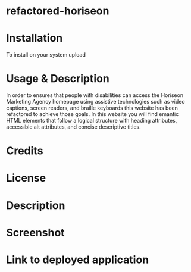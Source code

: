 # refactored-horiseon

# Installation
To install on your system upload 

# Usage & Description
 In order to ensures that people with disabilities can access the Horiseon Marketing Agency homepage using assistive technologies such as video captions, screen readers, and braille keyboards this website has been refactored to achieve those goals. In this website you will find emantic HTML elements that follow a logical structure with heading attributes, accessible alt attributes, and concise descriptive titles.


# Credits


# License


# Description

# Screenshot

# Link to deployed application

